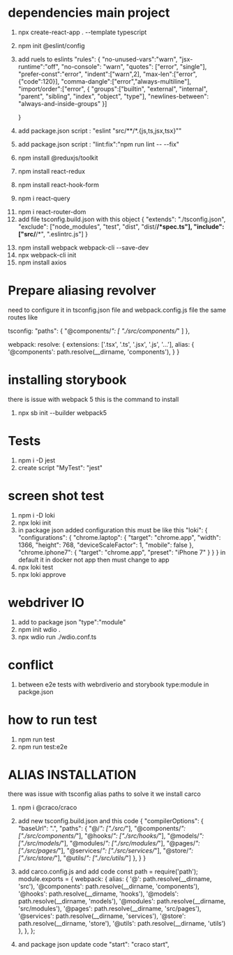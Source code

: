 # dependencies main project
1. npx create-react-app . --template typescript
<!-- configure eslint -->
2. npm init @eslint/config
3. add ruels to eslints 
    "rules": {
        "no-unused-vars":"warn",
        "jsx-runtime":"off",
        "no-console": "warn",
        "quotes": ["error", "single"],
        "prefer-const":"error",
        "indent":["warn",2],
        "max-len":["error",{"code":120}],
        "comma-dangle":["error","always-multiline"],
        "import/order":["error", {
            "groups":["builtin", "external", "internal", "parent", "sibling", "index", "object", "type"],
            "newlines-between": "always-and-inside-groups"
        }]

    }
4. add package.json script : "eslint \"src/**/*.{js,ts,jsx,tsx}\""
5. add package.json script : "lint:fix":"npm run lint -- --fix"

6. npm install @reduxjs/toolkit
7. npm install react-redux
8. npm install react-hook-form
<!-- if using rtk query dont install -->
9. npm i react-query
<!-- if not using nextjs -->
11. npm i react-router-dom
12. add file tsconfig.build.json with this object 
{
  "extends": "./tsconfig.json",
  "exclude": ["node_modules", "test", "dist", "dist/**/*spec.ts"],
  "include": ["src/**/*", ".eslintrc.js"]
}
<!-- install webpack and sass -->
13. npm install webpack webpack-cli --save-dev
14. npx webpack-cli init
15. npm install axios
# Prepare aliasing revolver
need to configure it in tsconfig.json file and webpack.config.js file the same routes like

tsconfig:
    "paths": {
        "@components/*": [
            "./src/components/*"
        ]
    },

webpack: 
resolve: {
    extensions: ['.tsx', '.ts', '.jsx', '.js', '...'],
    alias: {
      '@components': path.resolve(__dirname, 'components'),
    }
  }
# installing storybook
there is issue with webpack 5 this is the command to install
1. npx sb init --builder webpack5

# Tests
1. npm i -D jest
2. create script "MyTest": "jest"

# screen shot test 
1. npm i -D loki
2. npx loki init
3. in package json added configuration this must be like this 
  "loki": {
    "configurations": {
      "chrome.laptop": {
        "target": "chrome.app",
        "width": 1366,
        "height": 768,
        "deviceScaleFactor": 1,
        "mobile": false
      },
      "chrome.iphone7": {
        "target": "chrome.app",
        "preset": "iPhone 7"
      }
    }
  }
  in default it in docker not app then must change to app
3. npx loki test
4. npx loki approve

# webdriver IO
1. add to package json "type":"module"
2. npm init wdio .
3. npx wdio run ./wdio.conf.ts


# conflict 
1. between e2e tests with webrdiverio and storybook type:module in packge.json 


# how to run test
1. npm run test
2. npm run test:e2e


# ALIAS INSTALLATION
there was issue with tsconfig alias paths to solve it we install carco
1. npm i @craco/craco
2. add new tsconfig.build.json and this code
{
    "compilerOptions": {
        "baseUrl": ".",
        "paths": {
            "@/*": ["./src/*"],
            "@components/*": ["./src/components/*"],
            "@hooks/*": ["./src/hooks/*"],
            "@models/*": ["./src/models/*"],
            "@modules/*": ["./src/modules/*"],
            "@pages/*": ["./src/pages/*"],
            "@services/*": ["./src/services/*"],
            "@store/*": ["./src/store/*"],
            "@utils/*": ["./src/utils/*"]
        },
    }
}

3. add carco.config.js and add code 
const path = require('path');
module.exports = {
  webpack: {
    alias: {
        '@': path.resolve(__dirname, 'src'),
        '@components': path.resolve(__dirname, 'components'),
        '@hooks': path.resolve(__dirname, 'hooks'),
        '@models': path.resolve(__dirname, 'models'),
        '@modules': path.resolve(__dirname, 'src/modules'),
        '@pages': path.resolve(__dirname, 'src/pages'),
        '@services': path.resolve(__dirname, 'services'),
        '@store': path.resolve(__dirname, 'store'),
        '@utils': path.resolve(__dirname, 'utils')
    },
  },
};
4. and package json update code 
"start": "craco start",
